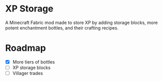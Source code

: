 # XP Storage
A Minecraft Fabric mod made to store XP by adding storage blocks, more potent enchantment bottles, and their crafting recipes.

# Roadmap
- [x] More tiers of bottles
- [ ] XP storage blocks
- [ ] Villager trades
